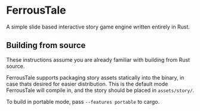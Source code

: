 # FerrousTale

 A simple slide based interactive story game engine written entirely in Rust.

## Building from source

 These instructions assume you are already familiar with building from Rust source.

 FerrousTale supports packaging story assets statically into the binary, in case thats desired for easier distribution. This is the default mode FerrousTale will compile in, and the story should be placed in `assets/story/`.

 To build in portable mode, pass `--features portable` to cargo.
